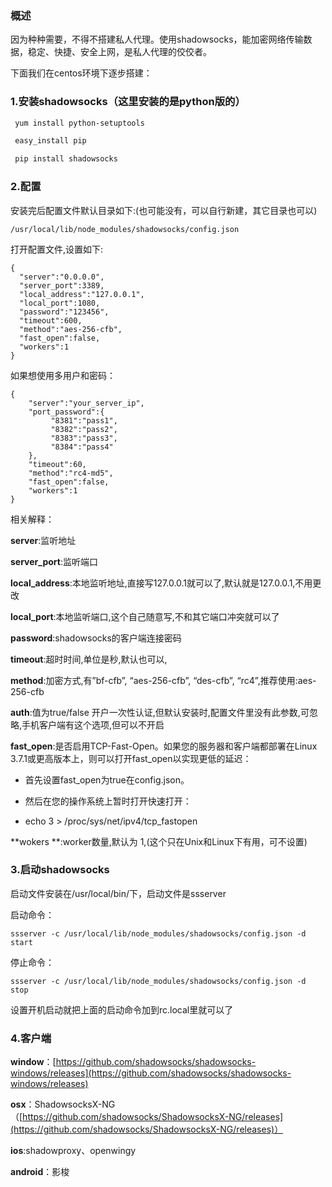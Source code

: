 ### 概述

因为种种需要，不得不搭建私人代理。使用shadowsocks，能加密网络传输数据，稳定、快捷、安全上网，是私人代理的佼佼者。

下面我们在centos环境下逐步搭建：

### 1.安装shadowsocks（这里安装的是python版的）

```bash
 yum install python-setuptools

 easy_install pip 

 pip install shadowsocks
```

### 2.配置

安装完后配置文件默认目录如下:\(也可能没有，可以自行新建，其它目录也可以\)

`/usr/local/lib/node_modules/shadowsocks/config.json`

打开配置文件,设置如下:

```
{
  "server":"0.0.0.0",
  "server_port":3389,
  "local_address":"127.0.0.1",
  "local_port":1080,
  "password":"123456",
  "timeout":600,
  "method":"aes-256-cfb",
  "fast_open":false,
  "workers":1
}
```

如果想使用多用户和密码：

```
{
    "server":"your_server_ip",
    "port_password":{
         "8381":"pass1",
         "8382":"pass2",
         "8383":"pass3",
         "8384":"pass4"
    },
    "timeout":60,
    "method":"rc4-md5",
    "fast_open":false,
    "workers":1
}
```

相关解释：

**server**:监听地址

**server\_port**:监听端口

**local\_address**:本地监听地址,直接写127.0.0.1就可以了,默认就是127.0.0.1,不用更改

**local\_port**:本地监听端口,这个自己随意写,不和其它端口冲突就可以了

**password**:shadowsocks的客户端连接密码

**timeout**:超时时间,单位是秒,默认也可以,

**method**:加密方式,有”bf-cfb”, “aes-256-cfb”, “des-cfb”, “rc4”,推荐使用:aes-256-cfb

**auth**:值为true/false 开户一次性认证,但默认安装时,配置文件里没有此参数,可忽略,手机客户端有这个选项,但可以不开启

**fast\_open**:是否启用TCP-Fast-Open。如果您的服务器和客户端都部署在Linux 3.7.1或更高版本上，则可以打开fast\_open以实现更低的延迟：

* 首先设置fast\_open为true在config.json。

* 然后在您的操作系统上暂时打开快速打开：

* echo 3 &gt;  /proc/sys/net/ipv4/tcp\_fastopen

**wokers **:worker数量,默认为 1,\(这个只在Unix和Linux下有用，可不设置\)

### 3.启动shadowsocks

启动文件安装在/usr/local/bin/下，启动文件是ssserver

启动命令：

`ssserver -c /usr/local/lib/node_modules/shadowsocks/config.json -d start`

停止命令：

`ssserver -c /usr/local/lib/node_modules/shadowsocks/config.json -d stop`

设置开机启动就把上面的启动命令加到rc.local里就可以了

### 4.客户端

**window**：[https://github.com/shadowsocks/shadowsocks-windows/releases](https://github.com/shadowsocks/shadowsocks-windows/releases)

**osx**：ShadowsocksX-NG（[https://github.com/shadowsocks/ShadowsocksX-NG/releases](https://github.com/shadowsocks/ShadowsocksX-NG/releases)）

**ios**:shadowproxy、openwingy

**android**：影梭

